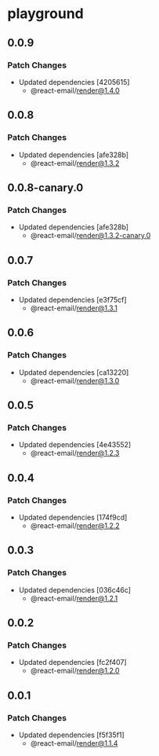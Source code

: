# playground

## 0.0.9

### Patch Changes

- Updated dependencies [4205615]
  - @react-email/render@1.4.0

## 0.0.8

### Patch Changes

- Updated dependencies [afe328b]
  - @react-email/render@1.3.2

## 0.0.8-canary.0

### Patch Changes

- Updated dependencies [afe328b]
  - @react-email/render@1.3.2-canary.0

## 0.0.7

### Patch Changes

- Updated dependencies [e3f75cf]
  - @react-email/render@1.3.1

## 0.0.6

### Patch Changes

- Updated dependencies [ca13220]
  - @react-email/render@1.3.0

## 0.0.5

### Patch Changes

- Updated dependencies [4e43552]
  - @react-email/render@1.2.3

## 0.0.4

### Patch Changes

- Updated dependencies [174f9cd]
  - @react-email/render@1.2.2

## 0.0.3

### Patch Changes

- Updated dependencies [036c46c]
  - @react-email/render@1.2.1

## 0.0.2

### Patch Changes

- Updated dependencies [fc2f407]
  - @react-email/render@1.2.0

## 0.0.1

### Patch Changes

- Updated dependencies [f5f35f1]
  - @react-email/render@1.1.4
